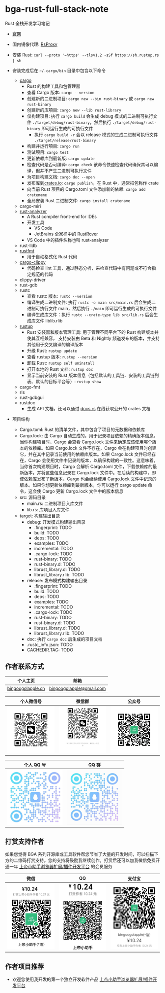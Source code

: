 # bga-rust-full-stack-note

Rust 全栈开发学习笔记

- [官网](https://www.rust-lang.org/zh-CN/learn/get-started)
- 国内镜像代理: [RsProxy](https://rsproxy.cn)
- 安装 Rust: `curl --proto '=https' --tlsv1.2 -sSf https://sh.rustup.rs | sh`
- 安装完成后在 `~/.cargo/bin` 目录中包含以下命令

  - [cargo](https://doc.rust-lang.org/cargo/index.html)
    - Rust 的构建工具和包管理器
    - 查看 Cargo 版本: `cargo --version`
    - 创建新的二进制项目: `cargo new --bin rust-binary` 或 `cargo new rust-binary`
    - 创建新的库项目: `cargo new --lib rust-library`
    - 仅构建项目: 执行 `cargo build` 会生成 debug 模式的二进制可执行文件 `./target/debug/rust-binary`，然后执行 `./target/debug/rust-binary` 即可运行生成的可执行文件
      - 执行 `cargo build -r` 会以 release 模式的生成二进制可执行文件 `./target/release/rust-binary`
    - 构建并运行项目: `cargo run`
    - 测试项目: `cargo test`
    - 更新依赖库到最新版: `cargo update`
    - 检查代码是否可编译: `cargo check` 该命令快速检查代码确保其可以编译，但并不产生二进制可执行文件
    - 为项目构建文档: `cargo doc --open`
    - 发布库到[crates.io](https://crates.io/): `cargo publish`，在 Rust 中，通常把包称作 crate
    - 向当前 Rust 项目的 Cargo.toml 文件添加新的依赖: `cargo add cratename`
    - 全局安装 Rust 二进制文件: `cargo install cratename`
  - cargo-miri
  - [rust-analyzer](https://github.com/rust-lang/rust-analyzer)
    - A Rust compiler front-end for IDEs
    - 开发工具
      - VS Code
      - JetBrains 全家桶中的 [RustRover](https://www.jetbrains.com/rust/)
    - VS Code 中的插件名称也叫 rust-analyzer
  - rust-lldb
  - [rustfmt](https://github.com/rust-lang/rustfmt)
    - 用于自动格式化 Rust 代码
  - [cargo-clippy](https://github.com/rust-lang/rust-clippy)
    - 代码检查 lint 工具，通过静态分析，来检查代码中有问题或不符合指定规范的代码
  - clippy-driver
  - rust-gdb
  - rustc
    - 查看 rustc 版本: `rustc --version`
    - 编译生成二进制文件: 执行 `rustc -o main src/main.rs` 后会生成二进制可执行文件 main，然后执行 `./main` 即可运行生成的可执行文件
    - 编译生成库文件：执行 `rustc --crate-type lib src/lib.rs` 后会生成库文件 liblib.rlib
  - [rustup](https://rust-lang.github.io/rustup/)
    - Rust 安装器和版本管理工具: 用于管理不同平台下的 Rust 构建版本并使其互相兼容， 支持安装由 Beta 和 Nightly 频道发布的版本，并支持其他用于交叉编译的编译版本
    - 升级 Rust: `rustup update`
    - 查看 rustup 版本: `rustup --version`
    - 卸载 Rust: `rustup self uninstall`
    - 打开本地的 Rust 文档: `rustup doc`
    - 显示当前安装的 Rust 版本信息（包括默认的工具链、安装的工具链列表、默认的目标平台等）: `rustup show`
  - cargo-fmt
  - rls
  - rust-gdbgui
  - rustdoc
    - 生成 API 文档，还可以通过 [docs.rs](https://docs.rs/) 在线获取公开的 crates 文档

- 项目结构
  - Cargo.toml: Rust 的清单文件，其中包含了项目的元数据和依赖库
  - Cargo.lock: 由 Cargo 自动生成的，用于记录项目依赖的精确版本信息。当你构建项目时，Cargo 会查看 Cargo.lock 文件来确定应该使用哪个版本的依赖库。如果 Cargo.lock 文件不存在，Cargo 会在构建项目时创建它，并在其中记录当前使用的依赖库版本。如果 Cargo.lock 文件已经存在，Cargo 会使用文件中记录的版本，以确保构建的一致性。这意味着，当你首次构建项目时，Cargo 会解析 Cargo.toml 文件，下载依赖库的最新版本，并将这些信息记录在 Cargo.lock 文件中。在后续的构建中，即使依赖库发布了新版本，Cargo 也会继续使用 Cargo.lock 文件中记录的版本。如果你想更新依赖库到最新版本，你可以运行 cargo update 命令，这会使 Cargo 更新 Cargo.lock 文件中的版本信息
  - src: 源码目录
    - main.rs: 二进制项目入库文件
    - lib.rs: 库项目入库文件
  - target: 构建输出目录
    - debug: 开发模式构建输出目录
      - .fingerprint: TODO
      - build: TODO
      - deps: TODO
      - examples: TODO
      - incremental: TODO
      - .cargo-lock: TODO
      - rust-binary: TODO
      - rust-binary.d: TODO
      - librust_library.d: TODO
      - librust_library.rlib: TODO
    - release: 发布模式构建输出目录
      - .fingerprint: TODO
      - build: TODO
      - deps: TODO
      - examples: TODO
      - incremental: TODO
      - .cargo-lock: TODO
      - rust-binary: TODO
      - rust-binary.d: TODO
      - librust_library.d: TODO
      - librust_library.rlib: TODO
    - doc: 执行 `cargo doc` 后生成的项目文档
    - .rustc_info.json: TODO
    - CACHEDIR.TAG: TODO

## 作者联系方式

| 个人主页 | 邮箱 |
| ------------- | ------------ |
| <a  href="https://www.bingoogolapple.cn" target="_blank">bingoogolapple.cn</a>  | <a href="mailto:bingoogolapple@gmail.com" target="_blank">bingoogolapple@gmail.com</a> |

| 个人微信号 | 微信群 | 公众号 |
| ------------ | ------------ | ------------ |
| <img width="180" alt="个人微信号" src="https://github.com/bingoogolapple/bga-god-assistant-config/raw/main/images/BGAQrCode.png"> | <img width="180" alt="微信群" src="https://github.com/bingoogolapple/bga-god-assistant-config/raw/main/images/WeChatGroup1QrCode.jpg"> | <img width="180" alt="公众号" src="https://github.com/bingoogolapple/bga-god-assistant-config/raw/main/images/GongZhongHao.png"> |

| 个人 QQ 号 | QQ 群 |
| ------------ | ------------ |
| <img width="180" alt="个人 QQ 号" src="https://github.com/bingoogolapple/bga-god-assistant-config/raw/main/images/BGAQQQrCode.jpg"> | <img width="180" alt="QQ 群" src="https://github.com/bingoogolapple/bga-god-assistant-config/raw/main/images/QQGroup1QrCode.jpg"> |

## 打赏支持作者

如果您觉得 BGA 系列开源库或工具软件帮您节省了大量的开发时间，可以扫描下方的二维码打赏支持。您的支持将鼓励我继续创作，打赏后还可以加我微信免费开通一年 [上帝小助手浏览器扩展/插件开发平台](https://github.com/bingoogolapple/bga-god-assistant-config) 的会员服务

| 微信 | QQ | 支付宝 |
| ------------- | ------------- | ------------- |
| <img width="180" alt="微信" src="https://github.com/bingoogolapple/bga-god-assistant-config/raw/main/images/donate-wechat.jpg"> | <img width="180" alt="QQ" src="https://github.com/bingoogolapple/bga-god-assistant-config/raw/main/images/donate-qq.jpg"> | <img width="180" alt="支付宝" src="https://github.com/bingoogolapple/bga-god-assistant-config/raw/main/images/donate-alipay.jpg"> |

## 作者项目推荐

* 欢迎您使用我开发的第一个独立开发软件产品 [上帝小助手浏览器扩展/插件开发平台](https://github.com/bingoogolapple/bga-god-assistant-config)
